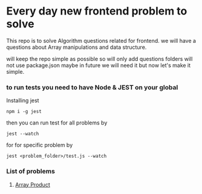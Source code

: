 # Every day new frontend problem to solve

This repo is to solve Algorithm questions related for frontend.
we will have a questions about Array manipulations and data structure.

will keep the repo simple as possible so will only add questions folders
will not use package.json maybe in future we will need it but now let's make it simple.

### to run tests you need to have Node & JEST on your global

Installing jest

```
npm i -g jest
```

then you can run test for all problems by

```
jest --watch
```

for for specific problem by

```
jest <problem_folder>/test.js --watch
```

### List of problems

1. [Array Product](array_product/)
